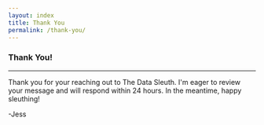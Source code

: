 ```yaml
---
layout: index
title: Thank You
permalink: /thank-you/
---
```

### Thank You!
---
Thank you for your reaching out to The Data Sleuth.  I'm eager to review your message and will respond within 24 hours.  In the meantime, happy sleuthing!

-Jess
